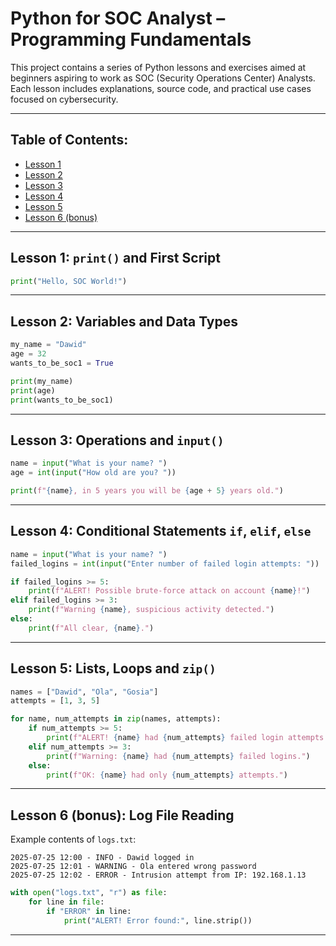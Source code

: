 # Python for SOC Analyst – Programming Fundamentals

This project contains a series of Python lessons and exercises aimed at beginners aspiring to work as SOC (Security Operations Center) Analysts. Each lesson includes explanations, source code, and practical use cases focused on cybersecurity.

---

## Table of Contents:
- [Lesson 1](#lesson-1-print-and-first-script)
- [Lesson 2](#lesson-2-variables-and-data-types)
- [Lesson 3](#lesson-3-operations-and-input)
- [Lesson 4](#lesson-4-conditional-statements-if-elif-else)
- [Lesson 5](#lesson-5-lists-loops-and-zip)
- [Lesson 6 (bonus)](#lesson-6-bonus-log-file-reading-and-error-detection)

---

## Lesson 1: `print()` and First Script

```python
print("Hello, SOC World!")
```

---

## Lesson 2: Variables and Data Types

```python
my_name = "Dawid"
age = 32
wants_to_be_soc1 = True

print(my_name)
print(age)
print(wants_to_be_soc1)
```

---

## Lesson 3: Operations and `input()`

```python
name = input("What is your name? ")
age = int(input("How old are you? "))

print(f"{name}, in 5 years you will be {age + 5} years old.")
```

---

## Lesson 4: Conditional Statements `if`, `elif`, `else`

```python
name = input("What is your name? ")
failed_logins = int(input("Enter number of failed login attempts: "))

if failed_logins >= 5:
    print(f"ALERT! Possible brute-force attack on account {name}!")
elif failed_logins >= 3:
    print(f"Warning {name}, suspicious activity detected.")
else:
    print(f"All clear, {name}.")
```

---

## Lesson 5: Lists, Loops and `zip()`

```python
names = ["Dawid", "Ola", "Gosia"]
attempts = [1, 3, 5]

for name, num_attempts in zip(names, attempts):
    if num_attempts >= 5:
        print(f"ALERT! {name} had {num_attempts} failed login attempts!")
    elif num_attempts >= 3:
        print(f"Warning: {name} had {num_attempts} failed logins.")
    else:
        print(f"OK: {name} had only {num_attempts} attempts.")
```

---

## Lesson 6 (bonus): Log File Reading

Example contents of `logs.txt`:

```
2025-07-25 12:00 - INFO - Dawid logged in
2025-07-25 12:01 - WARNING - Ola entered wrong password
2025-07-25 12:02 - ERROR - Intrusion attempt from IP: 192.168.1.13
```

```python
with open("logs.txt", "r") as file:
    for line in file:
        if "ERROR" in line:
            print("ALERT! Error found:", line.strip())
```

---

